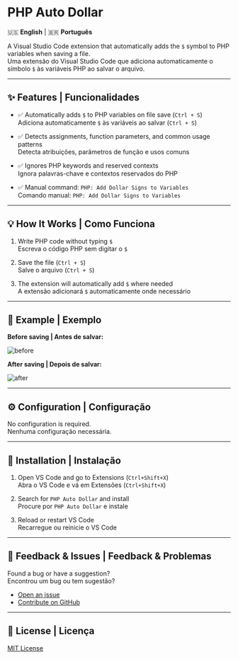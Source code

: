 # PHP Auto Dollar

🇺🇸 **English** | 🇧🇷 **Português**

A Visual Studio Code extension that automatically adds the `$` symbol to PHP variables when saving a file.  
Uma extensão do Visual Studio Code que adiciona automaticamente o símbolo `$` às variáveis PHP ao salvar o arquivo.

---

## ✨ Features | Funcionalidades

- ✅ Automatically adds `$` to PHP variables on file save (`Ctrl + S`)  
  Adiciona automaticamente `$` às variáveis ao salvar (`Ctrl + S`)

- ✅ Detects assignments, function parameters, and common usage patterns  
  Detecta atribuições, parâmetros de função e usos comuns

- ✅ Ignores PHP keywords and reserved contexts  
  Ignora palavras-chave e contextos reservados do PHP

- ✅ Manual command: `PHP: Add Dollar Signs to Variables`  
  Comando manual: `PHP: Add Dollar Signs to Variables`

---

## 💡 How It Works | Como Funciona

1. Write PHP code without typing `$`  
   Escreva o código PHP sem digitar o `$`

2. Save the file (`Ctrl + S`)  
   Salve o arquivo (`Ctrl + S`)

3. The extension will automatically add `$` where needed  
   A extensão adicionará `$` automaticamente onde necessário

---

## 🧪 Example | Exemplo

**Before saving | Antes de salvar:**

![before](https://github.com/user-attachments/assets/5f95fdcd-8d1e-463f-84f3-958950bb9645)

**After saving | Depois de salvar:**

![after](https://github.com/user-attachments/assets/1f372852-1990-429b-9223-1261d911843b)

---

## ⚙️ Configuration | Configuração

No configuration is required.  
Nenhuma configuração necessária.

---

## 🚀 Installation | Instalação

1. Open VS Code and go to Extensions (`Ctrl+Shift+X`)  
    Abra o VS Code e vá em Extensões (`Ctrl+Shift+X`)

2. Search for `PHP Auto Dollar` and install  
    Procure por `PHP Auto Dollar` e instale

3. Reload or restart VS Code  
    Recarregue ou reinicie o VS Code

---

## 📝 Feedback & Issues | Feedback & Problemas

Found a bug or have a suggestion?  
Encontrou um bug ou tem sugestão?

- [Open an issue](https://github.com/andrepfdev/vscode-php-auto-dollar/issues)
- [Contribute on GitHub](https://github.com/andrepfdev/vscode-php-auto-dollar)

---

## 📄 License | Licença

[MIT License](LICENSE)
